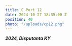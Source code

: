 ```yaml
---
title: C Port 12
date: 2024-10-27 18:35:00 Z
position: 40
photo: "/uploads/cp12.png"
---
```


***2024, Disputanta KY***